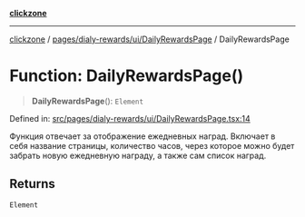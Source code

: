 [**clickzone**](../../../../../README.md)

***

[clickzone](../../../../../README.md) / [pages/dialy-rewards/ui/DailyRewardsPage](../README.md) / DailyRewardsPage

# Function: DailyRewardsPage()

> **DailyRewardsPage**(): `Element`

Defined in: [src/pages/dialy-rewards/ui/DailyRewardsPage.tsx:14](https://github.com/MaximBri/ClickZone/blob/20f3f0d061a7c50a96ed5bba64acbc325a456072/client/src/pages/dialy-rewards/ui/DailyRewardsPage.tsx#L14)

Функция отвечает за отображение ежедневных наград. Включает в себя название страницы, количество часов, через которое можно будет забрать новую ежедневную награду, а также сам список наград.

## Returns

`Element`
